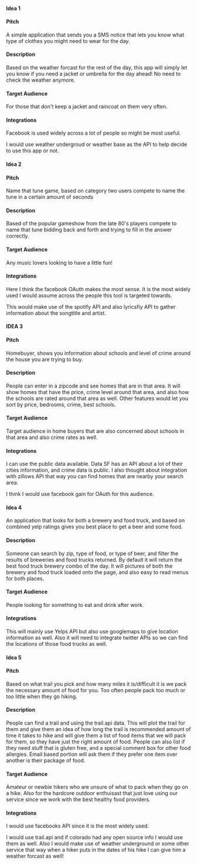 #### Idea 1
#### Pitch
A simple application that sends you a SMS notice that lets you know
what type of clothes you might need to wear for the day.
#### Description
Based on the weather forcast for the rest of the day, this app will
simply let you know if you need a jacket or umbrella for the day ahead!
No need to check the weather anymore.
#### Target Audience
For those that don't keep a jacket and raincoat on them very often.
#### Integrations

Facebook is used widely across a lot of people so might be most useful.

I would use weather undergroud or weather base as the API to help decide to 
use this app or not.

#### Idea 2
#### Pitch
Name that tune game, based on category two users compete to name the tune
in a certain amount of seconds

#### Description
Based of the popular gameshow from the late 80's players compete to name that
tune bidding back and forth and trying to fill in the answer correctly.

#### Target Audience
Any music lovers looking to have a little fun!

#### Integrations


Here I think the facebook OAuth makes the most sense.  It is the most
widely used I would assume across the people this tool is targeted towards.

This would make use of the spotify API and also lyricsfiy API to gather
information about the songtitle and artist.


#### IDEA 3

#### Pitch

Homebuyer, shows you information about schools and level of crime around
the house you are trying to buy.



#### Description
People can enter in a zipcode and see homes that are in that area. It will show
homes that have the price, crime level around that area, and also how
the schools are rated around that area as well. Other features would let you
sort by price, bedrooms, crime, best schools.  
#### Target Audience
Target audience in home buyers that are also concerned about schools in that 
area and also crime rates as well.
#### Integrations
I can use the public data available.  Data SF has an API about a lot of their
cities information, and crime data is public.  I also thought about integration
with zillows API that way you can find homes that are nearby your search area.

I think I would use facebook gain for OAuth for this audience. 


#### Idea 4
An application that looks for both a brewery and food truck, and based
on combined yelp ratings gives you best place to get a beer and some food.

#### Description
Someone can search by zip, type of food, or type of beer, and filter the
results of breweries and food trucks returned.  By default it will
return the best food truck brewery combo of the day.  It will pictures
of both the brewery and food truck loaded onto the page, and also easy
to read menus for both places. 

#### Target Audience
People looking for something to eat and drink after work.

#### Integrations
This will mainly use Yelps API but also use googlemaps to give location
information as well.  Also it will need to integrate twitter APIs so we
can find the locations of those food trucks as well.


#### Idea 5

#### Pitch
Based on what trail you pick and how many miles it is/difficult it is
we pack the necessary amount of food for you.  Too often people pack too
much or too little when they go hiking.

#### Description
People can find a trail and using the trail.api data.  This will
plot the trail for them and give them an idea of how long the trail is
recommended amount of time it takes to hike and will give them a list of food
items that we will pack for them, so they have just the right amount of food.
People can also list if they need stuff that is gluten free, and a special
comment box for other food allergies.  Email based portion will ask
them if they prefer one item over another is their package of food.

#### Target Audience
Amateur or newbie hikers who are unsure of what to pack when they go on a hike.
Also for the hardcore outdoor enthuisast that just love using our service
since we work with the best healthy food providers.

#### Integrations
I would use facebooks API since it is the most widely used.

I would use trail.api and if colorado had any open source info I would use
them as well.  Also I would make use of weather underground or some other
service that way when a hiker puts in the dates of his hike I can give
him a weather forcast as well!


